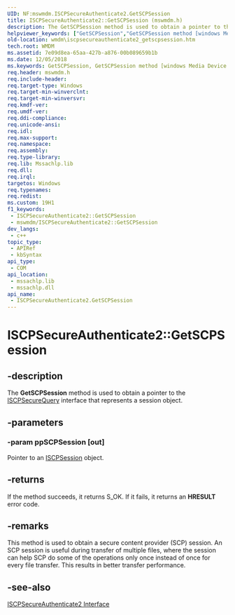 ```yaml
---
UID: NF:mswmdm.ISCPSecureAuthenticate2.GetSCPSession
title: ISCPSecureAuthenticate2::GetSCPSession (mswmdm.h)
description: The GetSCPSession method is used to obtain a pointer to the ISCPSecureQuery interface that represents a session object.
helpviewer_keywords: ["GetSCPSession","GetSCPSession method [windows Media Device Manager]","GetSCPSession method [windows Media Device Manager]","ISCPSecureAuthenticate2 interface","ISCPSecureAuthenticate2 interface [windows Media Device Manager]","GetSCPSession method","ISCPSecureAuthenticate2.GetSCPSession","ISCPSecureAuthenticate2::GetSCPSession","ISCPSecureAuthenticate2GetSCPSession","mswmdm/ISCPSecureAuthenticate2::GetSCPSession","wmdm.iscpsecureauthenticate2_getscpsession"]
old-location: wmdm\iscpsecureauthenticate2_getscpsession.htm
tech.root: WMDM
ms.assetid: 7e09d8ea-65aa-427b-a876-00b089659b1b
ms.date: 12/05/2018
ms.keywords: GetSCPSession, GetSCPSession method [windows Media Device Manager], GetSCPSession method [windows Media Device Manager],ISCPSecureAuthenticate2 interface, ISCPSecureAuthenticate2 interface [windows Media Device Manager],GetSCPSession method, ISCPSecureAuthenticate2.GetSCPSession, ISCPSecureAuthenticate2::GetSCPSession, ISCPSecureAuthenticate2GetSCPSession, mswmdm/ISCPSecureAuthenticate2::GetSCPSession, wmdm.iscpsecureauthenticate2_getscpsession
req.header: mswmdm.h
req.include-header: 
req.target-type: Windows
req.target-min-winverclnt: 
req.target-min-winversvr: 
req.kmdf-ver: 
req.umdf-ver: 
req.ddi-compliance: 
req.unicode-ansi: 
req.idl: 
req.max-support: 
req.namespace: 
req.assembly: 
req.type-library: 
req.lib: Mssachlp.lib
req.dll: 
req.irql: 
targetos: Windows
req.typenames: 
req.redist: 
ms.custom: 19H1
f1_keywords:
 - ISCPSecureAuthenticate2::GetSCPSession
 - mswmdm/ISCPSecureAuthenticate2::GetSCPSession
dev_langs:
 - c++
topic_type:
 - APIRef
 - kbSyntax
api_type:
 - COM
api_location:
 - mssachlp.lib
 - mssachlp.dll
api_name:
 - ISCPSecureAuthenticate2.GetSCPSession
---
```


# ISCPSecureAuthenticate2::GetSCPSession


## -description

The <b>GetSCPSession</b> method is used to obtain a pointer to the <a href="/windows/desktop/api/mswmdm/nn-mswmdm-iscpsecurequery">ISCPSecureQuery</a> interface that represents a session object.

## -parameters

### -param ppSCPSession [out]

Pointer to an <a href="/windows/desktop/api/mswmdm/nn-mswmdm-iscpsession">ISCPSession</a> object.

## -returns

If the method succeeds, it returns S_OK. If it fails, it returns an <b>HRESULT</b> error code.

## -remarks

This method is used to obtain a secure content provider (SCP) session. An SCP session is useful during transfer of multiple files, where the session can help SCP do some of the operations only once instead of once for every file transfer. This results in better transfer performance.

## -see-also

<a href="/windows/desktop/api/mswmdm/nn-mswmdm-iscpsecureauthenticate2">ISCPSecureAuthenticate2 Interface</a>